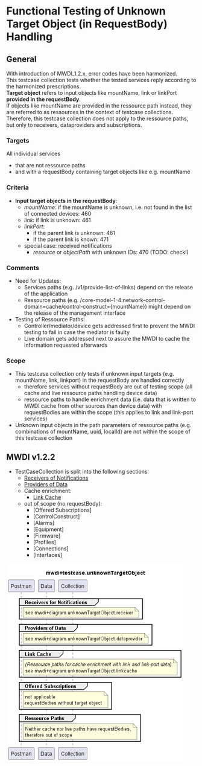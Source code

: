 # Functional Testing of Unknown Target Object (in RequestBody) Handling

## General
With introduction of MWDI_1.2.x, error codes have been harmonized.  
This testcase collection tests whether the tested services reply according to the harmonized prescriptions.  
**Target object** refers to input objects like mountName, link or linkPort **provided in the requestBody**.  
If objects like mountName are provided in the ressource path instead, they are referred to as ressources in the context of testcase collections.
Therefore, this testcase collection does not apply to the ressource paths, but only to receivers, dataproviders and subscriptions.

### Targets
All individual services
- that are not ressource paths
- and with a requestBody containing target objects like e.g. mountName

### Criteria
- **Input target objects in the requestBody**:
  - *mountName*: if the mountName is unknown, i.e. not found in the list of connected devices: 460
  - *link*: if link is unknown: 461
  - *linkPort*:
    - if the parent link is unknown: 461
    - if the parent link is known: 471
  - special case: received notifications
    - *resource* or *objectPath* with unknown IDs: 470 (TODO: check!)  

### Comments  
- Need for Updates:  
  - Services paths (e.g. /v1/provide-list-of-links) depend on the release of the application  
  - Ressource paths (e.g. /core-model-1-4:network-control-domain=cache/control-construct={mountName}) might depend on the release of the management interface  
- Testing of Ressource Paths:  
  - Controller/mediator/device gets addressed first to prevent the MWDI testing to fail in case the mediator is faulty  
  - Live domain gets addressed next to assure the MWDI to cache the information requested afterwards

### Scope
- This testcase collection only tests if unknown input targets (e.g. mountName, link, linkport) in the requestBody are handled correctly
  - therefore services without requestBody are out of testing scope (all cache and live ressource paths handling device data)
  - ressource paths to handle enrichment data (i.e. data that is written to MWDI cache from other sources than device data) with requestBodies are within the scope (this applies to link and link-port services)
- Unknown input objects in the path parameters of ressource paths (e.g. combinations of mountName, uuid, localId) are not within the scope of this testcase collection

## MWDI v1.2.2  
- TestCaseCollection is split into the following sections:  
  - [Receivers of Notifications](./v1.2.2/Receiver/)  
  - [Providers of Data](./v1.2.2/Dataprovider/)  
  - Cache enrichment:
    - [Link Cache](./v1.2.2/LinkCache)
  - out of scope (no requestBody):
      - [Offered Subscriptions]  
      - [ControlConstruct]
      - [Alarms]  
      - [Equipment]  
      - [Firmware]  
      - [Profiles]  
      - [Connections]  
      - [Interfaces]  

![Overview](./mwdi+diagram.unknownTargetObject.png)  


